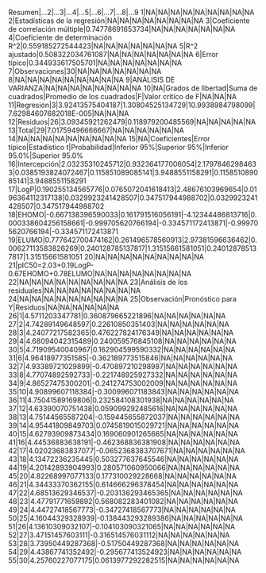 Resumen|...2|...3|...4|...5|...6|...7|...8|...9
1|NA|NA|NA|NA|NA|NA|NA|NA|NA
2|Estadísticas de la regresión|NA|NA|NA|NA|NA|NA|NA|NA
3|Coeficiente de correlación múltiple|0.74778691653734|NA|NA|NA|NA|NA|NA|NA
4|Coeficiente de determinación R^2|0.559185272544423|NA|NA|NA|NA|NA|NA|NA
5|R^2  ajustado|0.508322034761087|NA|NA|NA|NA|NA|NA|NA
6|Error típico|0.344933617505701|NA|NA|NA|NA|NA|NA|NA
7|Observaciones|30|NA|NA|NA|NA|NA|NA|NA
8|NA|NA|NA|NA|NA|NA|NA|NA|NA
9|ANÁLISIS DE VARIANZA|NA|NA|NA|NA|NA|NA|NA|NA
10|NA|Grados de libertad|Suma de cuadrados|Promedio de los cuadrados|F|Valor crítico de F|NA|NA|NA
11|Regresión|3|3.92413575404187|1.30804525134729|10.9938984798099|7.62984607682018E-005|NA|NA|NA
12|Residuos|26|3.09345921262479|0.118979200485569|NA|NA|NA|NA|NA
13|Total|29|7.01759496666667|NA|NA|NA|NA|NA|NA
14|NA|NA|NA|NA|NA|NA|NA|NA|NA
15|NA|Coeficientes|Error típico|Estadístico t|Probabilidad|Inferior 95%|Superior 95%|Inferior 95.0%|Superior 95.0%
16|Intercepción|2.03235310245712|0.932364177006054|2.17978462984633|0.0385193824072467|0.115851089085141|3.9488551158291|0.115851089085141|3.9488551158291
17|LogP|0.190255134565776|0.0765072041618413|2.48676103969654|0.0196364112317138|0.0329923241428507|0.347517944988702|0.0329923241428507|0.347517944988702
18|EHOMO|-0.667138396590033|0.161791516056191|-4.12344486813716|0.000338604256158661|-0.999705620766194|-0.334571172413871|-0.999705620766194|-0.334571172413871
19|ELUMO|0.777642700474162|0.261496578560913|2.97381596636462|0.00627113583826269|0.240128785137817|1.31515661581051|0.240128785137817|1.31515661581051
20|NA|NA|NA|NA|NA|NA|NA|NA|NA
21|pIC50=2.03+0.19LogP-0.67EHOMO+0.78ELUMO|NA|NA|NA|NA|NA|NA|NA|NA
22|NA|NA|NA|NA|NA|NA|NA|NA|NA
23|Análisis de los residuales|NA|NA|NA|NA|NA|NA|NA|NA
24|NA|NA|NA|NA|NA|NA|NA|NA|NA
25|Observación|Pronóstico para Y|Residuos|NA|NA|NA|NA|NA|NA
26|1|4.5711203347781|0.360879665221896|NA|NA|NA|NA|NA|NA
27|2|4.74289149648597|0.22610850351403|NA|NA|NA|NA|NA|NA
28|3|4.24077217582365|0.476227824176349|NA|NA|NA|NA|NA|NA
29|4|4.68094042315489|0.240059576845108|NA|NA|NA|NA|NA|NA
30|5|4.71909540040967|0.162904599590332|NA|NA|NA|NA|NA|NA
31|6|4.96418977351585|-0.362189773515846|NA|NA|NA|NA|NA|NA
32|7|4.93389721029899|-0.470897210298987|NA|NA|NA|NA|NA|NA
33|8|4.77074892592733|-0.221748925927332|NA|NA|NA|NA|NA|NA
34|9|4.86527475300201|-0.241274753002009|NA|NA|NA|NA|NA|NA
35|10|4.90899607118384|-0.300996071183843|NA|NA|NA|NA|NA|NA
36|11|4.75041589169806|0.232584108301938|NA|NA|NA|NA|NA|NA
37|12|4.63390070751438|0.059099292485616|NA|NA|NA|NA|NA|NA
38|13|4.75144565587204|-0.159445655872037|NA|NA|NA|NA|NA|NA
39|14|4.95441809849703|0.0745819015029721|NA|NA|NA|NA|NA|NA
40|15|4.62793909873434|0.169060901265665|NA|NA|NA|NA|NA|NA
41|16|4.44536883638191|-0.462368836381908|NA|NA|NA|NA|NA|NA
42|17|4.02023683837077|-0.0652368383707671|NA|NA|NA|NA|NA|NA
43|18|4.13472236235445|0.503277637645546|NA|NA|NA|NA|NA|NA
44|19|4.20142893904993|0.280571060950066|NA|NA|NA|NA|NA|NA
45|20|4.82268997077133|0.177310029228668|NA|NA|NA|NA|NA|NA
46|21|4.34433370362155|0.614666296378454|NA|NA|NA|NA|NA|NA
47|22|4.68513629346537|-0.203136293465365|NA|NA|NA|NA|NA|NA
48|23|4.47791771659892|0.568082283401082|NA|NA|NA|NA|NA|NA
49|24|4.44727418567773|-0.34727418567773|NA|NA|NA|NA|NA|NA
50|25|4.16044329328939|-0.138443293289386|NA|NA|NA|NA|NA|NA
51|26|4.13610309032107|-0.104103090321065|NA|NA|NA|NA|NA|NA
52|27|3.47151457603111|-0.316514576031112|NA|NA|NA|NA|NA|NA
53|28|3.73950449287368|-0.51750449287368|NA|NA|NA|NA|NA|NA
54|29|4.43867741352492|-0.295677413524923|NA|NA|NA|NA|NA|NA
55|30|4.25760227077175|0.0613977292282515|NA|NA|NA|NA|NA|NA
